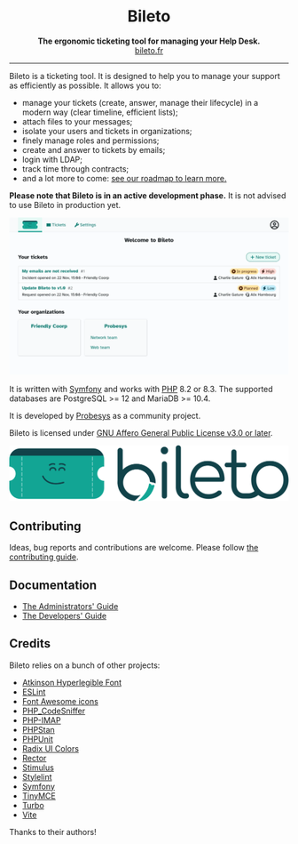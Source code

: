 <h1 align="center">Bileto</h1>

<p align="center">
    <strong>The ergonomic ticketing tool for managing your Help Desk.</strong><br>
    <a href="https://bileto.fr">bileto.fr</a>
</p>

---

Bileto is a ticketing tool.
It is designed to help you to manage your support as efficiently as possible.
It allows you to:

- manage your tickets (create, answer, manage their lifecycle) in a modern way (clear timeline, efficient lists);
- attach files to your messages;
- isolate your users and tickets in organizations;
- finely manage roles and permissions;
- create and answer to tickets by emails;
- login with LDAP;
- track time through contracts;
- and a lot more to come: [see our roadmap to learn more.](/ROADMAP.md)

**Please note that Bileto is in an active development phase.**
It is not advised to use Bileto in production yet.

![Screenshot of the tickets page of Bileto showing 3 opened tickets and a search form.](public/screenshot.webp)

It is written with [Symfony](https://symfony.com/) and works with [PHP](https://www.php.net/) 8.2 or 8.3.
The supported databases are PostgreSQL >= 12 and MariaDB >= 10.4.

It is developed by [Probesys](https://probesys.com) as a community project.

Bileto is licensed under [GNU Affero General Public License v3.0 or later](LICENSE.txt).

<p align="center">
    <img alt="Bileto logo" src="public/logo.svg" />
</p>

## Contributing

Ideas, bug reports and contributions are welcome. Please follow [the contributing guide](CONTRIBUTING.md).

## Documentation

- [The Administrators' Guide](/docs/administrators/README.md)
- [The Developers' Guide](/docs/developers/README.md)

## Credits

Bileto relies on a bunch of other projects:

- [Atkinson Hyperlegible Font](https://brailleinstitute.org/freefont)
- [ESLint](https://eslint.org/)
- [Font Awesome icons](https://fontawesome.com)
- [PHP\_CodeSniffer](https://github.com/squizlabs/PHP_CodeSniffer)
- [PHP-IMAP](https://www.php-imap.com/)
- [PHPStan](https://phpstan.org/)
- [PHPUnit](https://phpunit.de/)
- [Radix UI Colors](https://www.radix-ui.com/colors)
- [Rector](https://getrector.com/)
- [Stimulus](https://stimulus.hotwired.dev/)
- [Stylelint](https://stylelint.io/)
- [Symfony](https://symfony.com/)
- [TinyMCE](https://www.tiny.cloud/tinymce/)
- [Turbo](https://turbo.hotwired.dev/)
- [Vite](https://vitejs.dev/)

Thanks to their authors!
